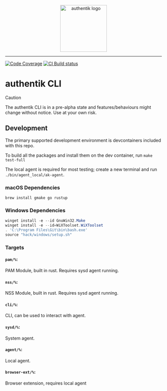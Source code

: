 <p align="center">
    <img src="https://goauthentik.io/img/icon_top_brand_colour.svg" height="150" alt="authentik logo">
</p>

---

[![Code Coverage](https://img.shields.io/codecov/c/gh/goauthentik/platform?style=for-the-badge)](https://codecov.io/gh/goauthentik/platform)
[![CI Build status](https://img.shields.io/github/actions/workflow/status/goauthentik/platform/test.yml?branch=main&style=for-the-badge)](https://github.com/goauthentik/platform/actions)

# authentik CLI

> [!CAUTION]
> The authentik CLI is in a pre-alpha state and features/behaviours might change without notice. Use at your own risk.

## Development

The primary supported development environment is devcontainers included with this repo.

To build all the packages and install them on the dev container, run `make test-full`

The local agent is required for most testing; create a new terminal and run `./bin/agent_local/ak-agent`.

### macOS Dependencies

```shell
brew install gmake go rustup
```

### Windows Dependencies

```powershell
winget install -e --id GnuWin32.Make
winget install -e --id=WiXToolset.WiXToolset
. 'C:\Program Files\Git\bin\bash.exe'
source "hack/windows/setup.sh"
```

### Targets

#### `pam/%`:

PAM Module, built in rust. Requires sysd agent running.

#### `nss/%`:

NSS Module, built in rust. Requires sysd agent running.

#### `cli/%`:

CLI, can be used to interact with agent.

#### `sysd/%`:

System agent.

#### `agent/%`:

Local agent.

#### `browser-ext/%`:

Browser extension, requires local agent
